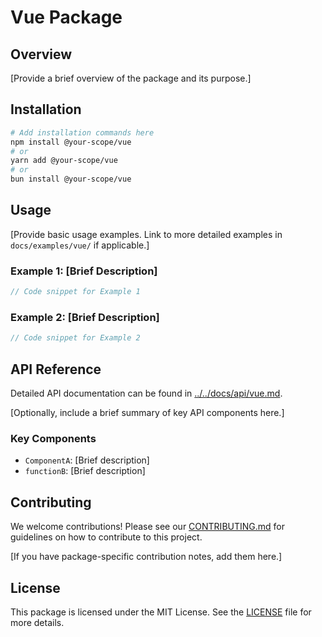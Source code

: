 # Vue Package

## Overview

[Provide a brief overview of the package and its purpose.]

## Installation

```bash
# Add installation commands here
npm install @your-scope/vue
# or
yarn add @your-scope/vue
# or
bun install @your-scope/vue
```

## Usage

[Provide basic usage examples. Link to more detailed examples in `docs/examples/vue/` if applicable.]

### Example 1: [Brief Description]

```typescript
// Code snippet for Example 1
```

### Example 2: [Brief Description]

```typescript
// Code snippet for Example 2
```

## API Reference

Detailed API documentation can be found in [../../docs/api/vue.md](../../docs/api/vue.md).

[Optionally, include a brief summary of key API components here.]

### Key Components

*   `ComponentA`: [Brief description]
*   `functionB`: [Brief description]

## Contributing

We welcome contributions! Please see our [CONTRIBUTING.md](../../CONTRIBUTING.md) for guidelines on how to contribute to this project.

[If you have package-specific contribution notes, add them here.]

## License

This package is licensed under the MIT License. See the [LICENSE](../../LICENSE) file for more details.
